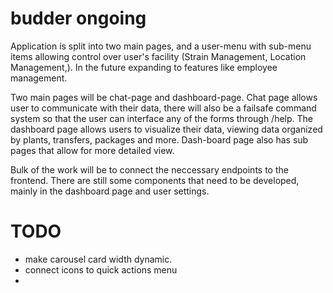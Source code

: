 # budder ongoing

Application is split into two main pages, and a user-menu with sub-menu items allowing control over user's facility (Strain Management, Location Management,). In the future expanding to features like employee management.

Two main pages will be chat-page and dashboard-page. Chat page allows user to communicate with their data, there will also be a failsafe command system so that the user can interface any of the forms through /help. The dashboard page allows users to visualize their data, viewing data organized by plants, transfers, packages and more. Dash-board page also has sub pages that allow for more detailed view.

Bulk of the work will be to connect the neccessary endpoints to the frontend. There are still some components that need to be developed, mainly in the dashboard page and user settings. 


# TODO
- make carousel card width dynamic.
- connect icons to quick actions menu
- 